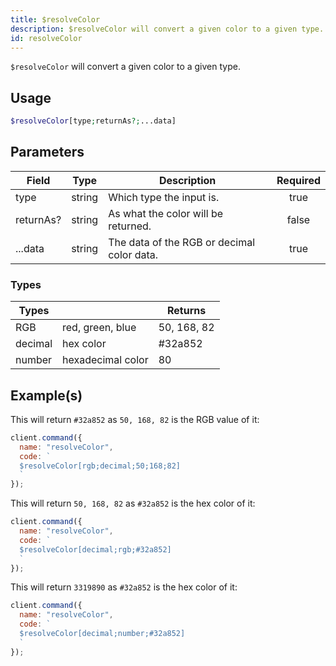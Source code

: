 ```yaml
---
title: $resolveColor
description: $resolveColor will convert a given color to a given type.
id: resolveColor
---
```


`$resolveColor` will convert a given color to a given type.

## Usage

```php
$resolveColor[type;returnAs?;...data]
```

## Parameters

| Field     | Type   | Description                                | Required |
| --------- | ------ | ------------------------------------------ | :------: |
| type      | string | Which type the input is.                   |   true   |
| returnAs? | string | As what the color will be returned.        |  false   |
| ...data   | string | The data of the RGB or decimal color data. |   true   |

### Types

| Types   |                   | Returns     |
| ------- | ----------------- | ----------- |
| RGB     | red, green, blue  | 50, 168, 82 |
| decimal | hex color         | #32a852     |
| number  | hexadecimal color | 80          |

## Example(s)

This will return `#32a852` as `50, 168, 82` is the RGB value of it:

```javascript
client.command({
  name: "resolveColor",
  code: `
  $resolveColor[rgb;decimal;50;168;82]
  `
});
```

This will return `50, 168, 82` as `#32a852` is the hex color of it:

```javascript
client.command({
  name: "resolveColor",
  code: `
  $resolveColor[decimal;rgb;#32a852]
  `
});
```

This will return `3319890` as `#32a852` is the hex color of it:

```javascript
client.command({
  name: "resolveColor",
  code: `
  $resolveColor[decimal;number;#32a852]
  `
});
```
